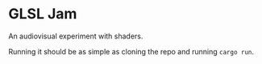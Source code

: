 # GLSL Jam

An audiovisual experiment with shaders.

Running it should be as simple as cloning the repo and running `cargo run`.
